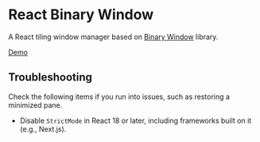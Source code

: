 # React Binary Window

A React tiling window manager based on [Binary Window](https://github.com/bhjsdev/bwin) library.

[Demo](https://bhjsdev.github.io/react-bwin/)

## Troubleshooting

Check the following items if you run into issues, such as restoring a minimized pane.

- Disable `StrictMode` in React 18 or later, including frameworks built on it (e.g., Next.js).
